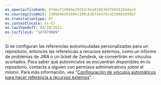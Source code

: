 ```yaml
---
ms.openlocfilehash: 8f86af14084e29243cbea818b303fb0161b4dea3
ms.sourcegitcommit: 1309b46201604c190c63bfee47dce559003899bf
ms.translationtype: HT
ms.contentlocale: es-ES
ms.lasthandoff: 09/10/2022
ms.locfileid: "147879909"
---
```

Si se configuran las referencias autovinculadas personalizadas para un repositorio, entonces las referencias a recursos externos, como un informe de problemas de JIRA o un ticket de Zendesk, se convertirán en vínculos acortados. Para saber qué autovínculos se encuentran disponibles en tu repositorio, contacta a alguien con permisos administrativos sobre el mismo. Para más información, vea "[Configuración de vínculos automáticos para hacer referencia a recursos externos](/repositories/managing-your-repositorys-settings-and-features/managing-repository-settings/configuring-autolinks-to-reference-external-resources)".
